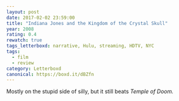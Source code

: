```yaml
---
layout: post 
date: 2017-02-02 23:59:00
title: "Indiana Jones and the Kingdom of the Crystal Skull"
year: 2008
rating: 0.4
rewatch: true
tags_letterboxd: narrative, Hulu, streaming, HDTV, NYC
tags:
  - film
  - review
category: Letterboxd
canonical: https://boxd.it/dBZfn
---
```


Mostly on the stupid side of silly, but it still beats <cite>Temple of Doom.</cite>